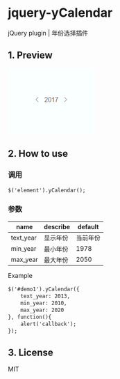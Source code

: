 # jquery-yCalendar
jQuery plugin | 年份选择插件

## 1. Preview
![gifshow](assets/01.gif)

## 2. How to use

### 调用
```
$('element').yCalendar();
```

### 参数
|name|describe|default|
|---|---|---|
|text_year|显示年份|当前年份|
|min_year|最小年份|1978|
|max_year|最大年份|2050|

Example
```
$('#demo1').yCalendar({
	text_year: 2013,
	min_year: 2010,
	max_year: 2020
}, function(){
	alert('callback');
});
```

## 3. License
MIT
